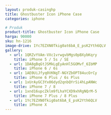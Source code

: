 ```yaml
---
layout: produk-casinghp
title: Ghostbuster Icon iPhone Case
categories: iphone

# Produk
product-title: Ghostbuster Icon iPhone Case
harga: 90000
sku: hn-1216
image-drive: 1Yc7EZXN0Tkig0at6bA_E_psK2Yth6QLV
gallery:
  - url: 1QRZvYVAm-VXc1vrwgvbMgs0pBXybKqry
    title: iPhone 5 / 5s / SE
  - url: 1DA8gBqGtJSMkLgEyAnHl5GOMvf_6IbMP
    title: iPhone 6 / 6s
  - url: 1AE0UiJfyq0VKNgT-NGYZbOPT84ucOrCy
    title: iPhone 6 Plus / 6s Plus
  - url: 1xUrAyGC3Yx06dyd2qnbQYrSi4hLpANWc
    title: iPhone 7 / 8
  - url: 1xnd16upcZklm9fLhaYCXD9xhRgNQrM-5
    title: iPhone 7 Plus / 8 Plus
  - url: 1Yc7EZXN0Tkig0at6bA_E_psK2Yth6QLV
    title: iPhone X
---
```

